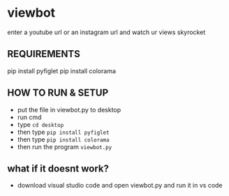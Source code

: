 # viewbot
enter a youtube url or an instagram url and watch ur views skyrocket
## REQUIREMENTS
pip install pyfiglet
pip install colorama
## HOW TO RUN & SETUP
* put the file in viewbot.py to desktop
* run cmd
* type ```cd desktop```
* then type ```pip install pyfiglet```
* then type ```pip install colorama```
* then run the program `viewbot.py`
## what if it doesnt work?
* download visual studio code and open viewbot.py and run it in vs code

